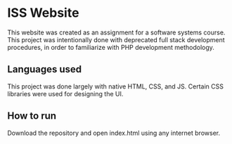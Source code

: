 # ISS Website

This website was created as an assignment for a software systems course. This project was intentionally done with deprecated full stack development procedures, in order to familiarize with PHP development methodology.

## Languages used
This project was done largely with native HTML, CSS, and JS. Certain CSS libraries were used for designing the UI.

## How to run
Download the repository and open index.html using any internet browser.
